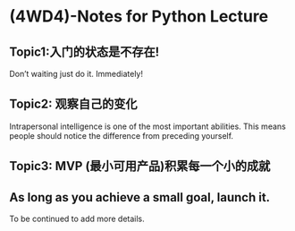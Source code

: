 # (4WD4)-Notes for Python Lecture

## Topic1:入门的状态是不存在!
Don’t waiting just do it. Immediately!
 
## Topic2: 观察自己的变化
Intrapersonal intelligence is one of the most important abilities. This means people should notice the difference from preceding yourself.
 
## Topic3: MVP (最小可用产品)积累每一个小的成就
As long as you achieve a small goal, launch it.
---- 
To be continued to add more details.